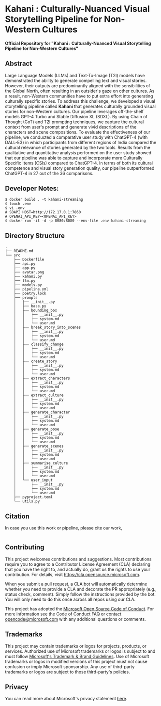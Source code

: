 # Kahani : Culturally-Nuanced Visual Storytelling Pipeline for Non-Western Cultures

#### Official Repository for "Kahani : Culturally-Nuanced Visual Storytelling Pipeline for Non-Western Cultures"

## Abstract

Large Language Models (LLMs) and Text-To-Image (T2I) models have demonstrated the ability to generate compelling text and visual stories. However, their outputs are predominantly aligned with the sensibilities of the Global North, often resulting in an outsider's gaze on other cultures. As a result, non-Western communities have to put extra effort into generating culturally specific stories. To address this challenge, we developed a visual storytelling pipeline called **Kahani** that generates culturally grounded visual stories for non-Western cultures. Our pipeline leverages off-the-shelf models GPT-4 Turbo and Stable Diffusion XL (SDXL). By using Chain of Thought (CoT) and T2I prompting techniques, we capture the cultural context from user's prompt and generate vivid descriptions of the characters and scene compositions. To evaluate the effectiveness of our pipeline, we conducted a comparative user study with ChatGPT-4 (with DALL-E3) in which participants from different regions of India compared the cultural relevance of stories generated by the two tools. Results from the qualitative and quantitative analysis performed on the user study showed that our pipeline was able to capture and incorporate more Culturally Specific Items (CSIs) compared to ChatGPT-4. In terms of both its cultural competence and visual story generation quality, our pipeline outperformed ChatGPT-4 in 27 out of the 36 comparisons. 

## Developer Notes:

```
$ docker build . -t kahani-streaming
$ touch .env
$ vi .env
# SDAPI_HOST=http://172.17.0.1:7860
# OPENAI_API_KEY=<OPENAI_API_KEY>
$ docker run -it -d -p 8080:8080 --env-file .env kahani-streaming
```
## Directory Structure

```
.
├── README.md
└── src
    ├── Dockerfile
    ├── api.py
    ├── app.py
    ├── avatar.png
    ├── kahani.py
    ├── llm.py
    ├── models.py
    ├── pipeline.yml
    ├── poetry.lock
    ├── prompts
    │   ├── __init__.py
    │   ├── base.py
    │   ├── bounding_box
    │   │   ├── __init__.py
    │   │   ├── system.md
    │   │   └── user.md
    │   ├── break_story_into_scenes
    │   │   ├── __init__.py
    │   │   ├── system.md
    │   │   └── user.md
    │   ├── classify_change
    │   │   ├── __init__.py
    │   │   ├── system.md
    │   │   └── user.md
    │   ├── create_story
    │   │   ├── __init__.py
    │   │   ├── system.md
    │   │   └── user.md
    │   ├── extract_characters
    │   │   ├── __init__.py
    │   │   ├── system.md
    │   │   └── user.md
    │   ├── extract_culture
    │   │   ├── __init__.py
    │   │   ├── system.md
    │   │   └── user.md
    │   ├── generate_character
    │   │   ├── __init__.py
    │   │   ├── system.md
    │   │   └── user.md
    │   ├── generate_pose
    │   │   ├── __init__.py
    │   │   ├── system.md
    │   │   └── user.md
    │   ├── generate_scenes
    │   │   ├── __init__.py
    │   │   ├── system.md
    │   │   └── user.md
    │   ├── summarise_culture
    │   │   ├── __init__.py
    │   │   ├── system.md
    │   │   └── user.md
    │   └── user_input
    │       ├── __init__.py
    │       ├── system.md
    │       └── user.md
    ├── pyproject.toml
    └── utils.py
```

## Citation

In case you use this work or pipeline, please cite our work,

```
```

## Contributing

This project welcomes contributions and suggestions.  Most contributions require you to agree to a
Contributor License Agreement (CLA) declaring that you have the right to, and actually do, grant us
the rights to use your contribution. For details, visit https://cla.opensource.microsoft.com.

When you submit a pull request, a CLA bot will automatically determine whether you need to provide
a CLA and decorate the PR appropriately (e.g., status check, comment). Simply follow the instructions
provided by the bot. You will only need to do this once across all repos using our CLA.

This project has adopted the [Microsoft Open Source Code of Conduct](https://opensource.microsoft.com/codeofconduct/).
For more information see the [Code of Conduct FAQ](https://opensource.microsoft.com/codeofconduct/faq/) or
contact [opencode@microsoft.com](mailto:opencode@microsoft.com) with any additional questions or comments.

## Trademarks

This project may contain trademarks or logos for projects, products, or services. Authorized use of Microsoft 
trademarks or logos is subject to and must follow 
[Microsoft's Trademark & Brand Guidelines](https://www.microsoft.com/en-us/legal/intellectualproperty/trademarks/usage/general).
Use of Microsoft trademarks or logos in modified versions of this project must not cause confusion or imply Microsoft sponsorship.
Any use of third-party trademarks or logos are subject to those third-party's policies.

## Privacy

You can read more about Microsoft's privacy statement [here](https://go.microsoft.com/fwlink/?LinkId=521839).
